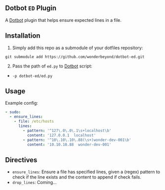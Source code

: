 [dotbot_repo]: https://github.com/anishathalye/dotbot
[ed_repo]: https://github.com/wonderbeyond/dotbot-ed.git

## Dotbot `ED` Plugin

A [Dotbot][dotbot_repo] plugin that helps ensure expected lines in a file.

## Installation

1. Simply add this repo as a submodule of your dotfiles repository:

```
git submodule add https://github.com/wonderbeyond/dotbot-ed.git
```

2. Pass the path of `ed.py` to [Dotbot][dotbot_repo] script:

  - `-p dotbot-ed/ed.py`

## Usage

Example config:

```yaml
- sudo:
  - ensure_lines:
    - file: /etc/hosts
      lines:
        - pattern: '^127\.0\.0\.1\s+localhost\b'
          content: '127.0.0.1  localhost'
        - pattern: '^10\.10\.10\.88(\s+)wonder-dev-001\b'
          content: '10.10.10.88  wonder-dev-001'
```

## Directives

* `ensure_lines`: Ensure a file has specified lines, given a (regex) pattern to check
  if the line exists and the content to append if check fails.
* `drop_lines`: Coming...
